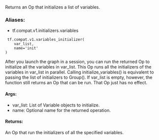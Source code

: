 Returns an Op that initializes a list of variables.
### Aliases:
- tf.compat.v1.initializers.variables

```
 tf.compat.v1.variables_initializer(
    var_list,
    name='init'
)
```
After you launch the graph in a session, you can run the returned Op to initialize all the variables in var_list. This Op runs all the initializers of the variables in var_list in parallel.
Calling initialize_variables() is equivalent to passing the list of initializers to Group().
If var_list is empty, however, the function still returns an Op that can be run. That Op just has no effect.
#### Args:
- var_list: List of Variable objects to initialize.
- name: Optional name for the returned operation.
#### Returns:
An Op that run the initializers of all the specified variables.
